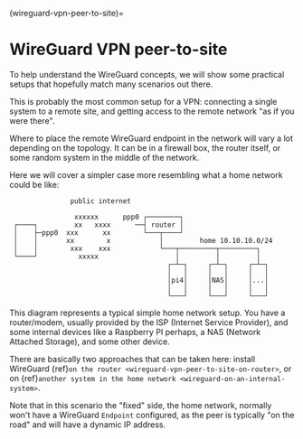 (wireguard-vpn-peer-to-site)=
# WireGuard VPN peer-to-site


To help understand the WireGuard concepts, we will show some practical setups that hopefully match many scenarios out there.

This is probably the most common setup for a VPN: connecting a single system to a remote site, and getting access to the remote network "as if you were there".

Where to place the remote WireGuard endpoint in the network will vary a lot depending on the topology. It can be in a firewall box, the router itself, or some random system in the middle of the network.

Here we will cover a simpler case more resembling what a home network could be like:

```
               public internet
     
                xxxxxx      ppp0 ┌────────┐
 ┌────┐         xx   xxxx      ──┤ router │
 │    ├─ppp0  xxx      xx        └───┬────┘
 │    │       xx        x            │         home 10.10.10.0/24
 │    │        xxx    xxx            └───┬─────────┬─────────┐
 └────┘          xxxxx                   │         │         │
                                       ┌─┴─┐     ┌─┴─┐     ┌─┴─┐
                                       │   │     │   │     │   │
                                       │pi4│     │NAS│     │...│
                                       │   │     │   │     │   │
                                       └───┘     └───┘     └───┘
```


This diagram represents a typical simple home network setup. You have a router/modem, usually provided by the ISP (Internet Service Provider), and some internal devices like a Raspberry PI perhaps, a NAS (Network Attached Storage), and some other device.

There are basically two approaches that can be taken here: install WireGuard {ref}`on the router <wireguard-vpn-peer-to-site-on-router>`, or on {ref}`another system in the home network <wireguard-on-an-internal-system>`.

Note that in this scenario the "fixed" side, the home network, normally won't have a WireGuard `Endpoint` configured, as the peer is typically "on the road" and will have a dynamic IP address.
